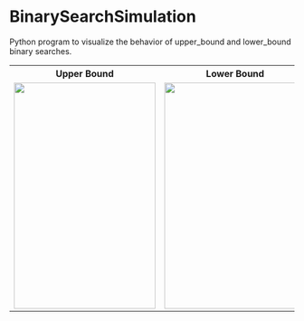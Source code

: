 # BinarySearchSimulation
Python program to visualize the behavior of upper_bound and lower_bound binary searches.

<table>
  <tr>
    <th>Upper Bound</th>
    <th>Lower Bound</th>
  </tr>
  <tr>
    <td>
      <img src="https://searleser97.github.io/BinarySearchSimulation/upper_bound.png" width="250" height="400" />
    </td>
    <td>
      <img src="https://searleser97.github.io/BinarySearchSimulation/lower_bound.png" width="250" height="400" />
    </td>
  </tr>
</table>